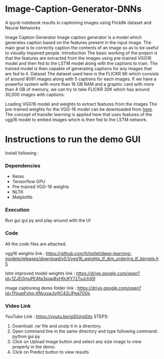 # Image-Caption-Generator-DNNs
A ipynb notebook results in captioning images using Flick8k dataset and Neural Netwiorks


Image Caption Generator
Image caption generator is a model which generates caption based on the features present in the input image. The main goal is to correctly caption the contents of an image so as to be useful to visually impaired people.
Introduction
The basic working of the project is that the features are extracted from the images using pre-trained VGG16 model and then fed to the LSTM model along with the captions to train. The trained model is then capable of generating captions for any images that are fed to it.
Dataset
The dataset used here is the FLICKR 8K which consists of around 8091 images along with 5 captions for each images. If we have a powerful system with more than 16 GB RAM and a graphic card with more than 4 GB of memory, we can try to take FLICKR 30K which has around 30,000 images with captions.

Loading VGG16 model and weights to extract features from the images
The pre-trained weights for the VGG-16 model can be downloaded from [here](https://github.com/fchollet/deep-learning-models/releases/download/v0.1/vgg16_weights_tf_dim_ordering_tf_kernels.h5). The concept of transfer learning is applied here that uses features of the vgg16 model to embed images which is then fed to the LSTM network.


# Instructions to run the demo GUI
Install following :
### Dependencies
* Keras
* Tensorflow GPU
* Pre-trained VGG-16 weights
* NLTK
* Matplotlib

### Execution
Run gui gui.py and play around with the UI
### Code
All the code files are attached.

vgg16 weights link : https://github.com/fchollet/deep-learning-models/releases/download/v0.1/vgg16_weights_tf_dim_ordering_tf_kernels.h5

lstm improved model weights link : https://drive.google.com/open?id=1ZJEOmuPEAfa3siap8xH0cKY7zTyJchX9

image captioning demo folder link : https://drive.google.com/open?id=1YpueFyhq-XNyzxaJiyfjC42LlPea7G0s

### Video Link
YouTube Link : https://youtu.be/gjSIUrqGits
STEPS:
1.	Download .rar file and unzip it in a directory.
2.	Open command line in the same directory and type following command:
python gui.py
3.	Click on Upload Image button and select any size image to view properly in the demo.
4.	Click on Predict button to view results
